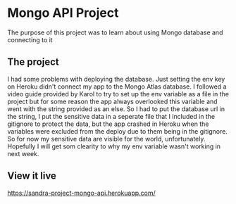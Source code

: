# Mongo API Project

The purpose of this project was to learn about using Mongo database and connecting to it

## The project

I had some problems with deploying the database. Just setting the env key on Heroku didn't connect my app to the Mongo Atlas database. I followed a video guide provided by Karol to try to set up the env variable as a file in the project but for some reason the app always overlooked this variable and went with the string provided as an else. So I had to put the database url in the string, I put the sensitive data in a seperate file that I included in the gitignore to protect the data, but the app crashed in Heroku when the variables were excluded from the deploy due to them being in the gitignore. So for now my sensitive data are visible for the world, unfortunately. Hopefully I will get som clearity to why my env variable wasn't working in next week.

## View it live

https://sandra-project-mongo-api.herokuapp.com/
